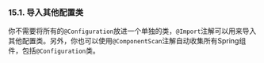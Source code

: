 ### 15.1. 导入其他配置类

你不需要将所有的`@Configuration`放进一个单独的类，`@Import`注解可以用来导入其他配置类。另外，你也可以使用`@ComponentScan`注解自动收集所有Spring组件，包括`@Configuration`类。
